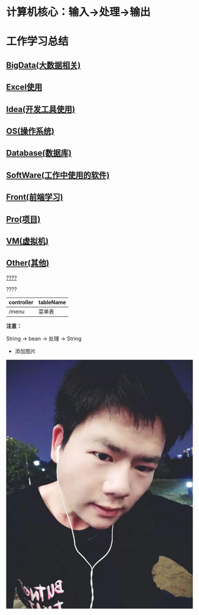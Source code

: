 # 计算机核心：输入->处理->输出

# 工作学习总结

## [BigData(大数据相关)](https://github.com/wjn0918/Study/tree/master/BigData)
## [Excel使用](https://github.com/wjn0918/Study/tree/master/EXECL)
## [Idea(开发工具使用)](https://github.com/wjn0918/Study/tree/master/Idea)
## [OS(操作系统)](https://github.com/wjn0918/Study/tree/master/OS)
## [Database(数据库)](https://github.com/wjn0918/Study/tree/master/Database)
## [SoftWare(工作中使用的软件)](https://github.com/wjn0918/Study/tree/master/SoftWare)
## [Front(前端学习)](https://github.com/wjn0918/Study/tree/master/Front)
## [Pro(项目)](https://github.com/wjn0918/Study/tree/master/Pro)
## [VM(虚拟机)](https://github.com/wjn0918/Study/tree/master/VM)
## [Other(其他)](https://github.com/wjn0918/Study/tree/master/Other)

[????](#1)

<span id="1"> ????</span>

controller| tableName
-|-
/menu| 菜单表

__注意：__ 


String -> bean -> 处理 -> String 


* 添加图片

![我的图片](/Images/Me.jpg)






